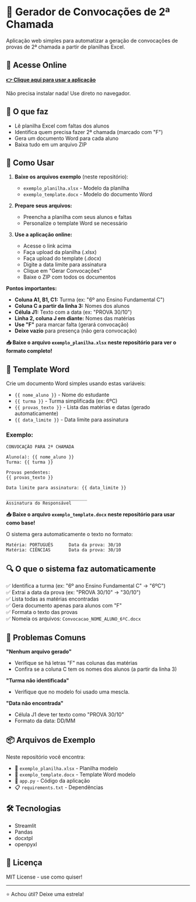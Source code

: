 # 📄 Gerador de Convocações de 2ª Chamada

Aplicação web simples para automatizar a geração de convocações de provas de 2ª chamada a partir de planilhas Excel.

## 🚀 Acesse Online

**[👉 Clique aqui para usar a aplicação](seu-link-streamlit-aqui)**

Não precisa instalar nada! Use direto no navegador.

## 🎯 O que faz

- Lê planilha Excel com faltas dos alunos
- Identifica quem precisa fazer 2ª chamada (marcado com "F")
- Gera um documento Word para cada aluno
- Baixa tudo em um arquivo ZIP

## 📖 Como Usar

1. **Baixe os arquivos exemplo** (neste repositório):
   - `exemplo_planilha.xlsx` - Modelo da planilha
   - `exemplo_template.docx` - Modelo do documento Word

2. **Prepare seus arquivos:**
   - Preencha a planilha com seus alunos e faltas
   - Personalize o template Word se necessário

3. **Use a aplicação online:**
   - Acesse o link acima
   - Faça upload da planilha (.xlsx)
   - Faça upload do template (.docx)
   - Digite a data limite para assinatura
   - Clique em "Gerar Convocações"
   - Baixe o ZIP com todos os documentos

**Pontos importantes:**
- **Coluna A1, B1, C1:** Turma (ex: "6º ano Ensino Fundamental     C")
- **Coluna C a partir da linha 3:** Nomes dos alunos
- **Célula J1:** Texto com a data (ex: "PROVA 30/10")
- **Linha 2, coluna J em diante:** Nomes das matérias
- **Use "F"** para marcar falta (gerará convocação)
- **Deixe vazio** para presença (não gera convocação)

**📥 Baixe o arquivo `exemplo_planilha.xlsx` neste repositório para ver o formato completo!**

## 📝 Template Word

Crie um documento Word simples usando estas variáveis:

- `{{ nome_aluno }}` - Nome do estudante
- `{{ turma }}` - Turma simplificada (ex: 6ºC)
- `{{ provas_texto }}` - Lista das matérias e datas (gerado automaticamente)
- `{{ data_limite }}` - Data limite para assinatura

### Exemplo:

```
CONVOCAÇÃO PARA 2ª CHAMADA

Aluno(a): {{ nome_aluno }}
Turma: {{ turma }}

Provas pendentes:
{{ provas_texto }}

Data limite para assinatura: {{ data_limite }}

_______________________________
Assinatura do Responsável
```

**📥 Baixe o arquivo `exemplo_template.docx` neste repositório para usar como base!**

O sistema gera automaticamente o texto no formato:
```
Matéria: PORTUGUÊS		Data da prova: 30/10
Matéria: CIÊNCIAS		Data da prova: 30/10
```

## 🔍 O que o sistema faz automaticamente

✅ Identifica a turma (ex: "6º ano Ensino Fundamental C" → "6ºC")  
✅ Extrai a data da prova (ex: "PROVA 30/10" → "30/10")  
✅ Lista todas as matérias encontradas  
✅ Gera documento apenas para alunos com "F"  
✅ Formata o texto das provas  
✅ Nomeia os arquivos: `Convocacao_NOME_ALUNO_6ºC.docx`

## 🐛 Problemas Comuns

**"Nenhum arquivo gerado"**
- Verifique se há letras "F" nas colunas das matérias
- Confira se a coluna C tem os nomes dos alunos (a partir da linha 3)

**"Turma não identificada"**
- Verifique que no modelo foi usado uma mescla.

**"Data não encontrada"**
- Célula J1 deve ter texto como "PROVA 30/10"
- Formato da data: DD/MM

## 📦 Arquivos de Exemplo

Neste repositório você encontra:
- 📄 `exemplo_planilha.xlsx` - Planilha modelo
- 📄 `exemplo_template.docx` - Template Word modelo
- 🐍 `app.py` - Código da aplicação
- 📋 `requirements.txt` - Dependências

## 🛠️ Tecnologias

- Streamlit
- Pandas
- docxtpl
- openpyxl

## 📄 Licença

MIT License - use como quiser!

---

⭐ Achou útil? Deixe uma estrela!